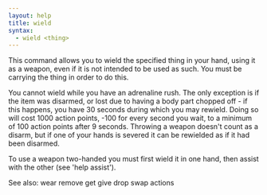 ```yaml
---
layout: help
title: wield
syntax:
  - wield <thing>
---
```


This command allows you to wield the specified thing in your hand, using it as 
a weapon, even if it is not intended to be used as such.  You must be carrying 
the thing in order to do this.

You cannot wield while you have an adrenaline rush.  The only exception is if
the item was disarmed, or lost due to having a body part chopped off - if this 
happens, you have 30 seconds during which you may rewield.  Doing so will cost 
1000 action points, -100 for every second you wait, to a minimum of 100 action 
points after 9 seconds.  Throwing a weapon doesn't count as a disarm, but if 
one of your hands is severed it can be rewielded as if it had been disarmed.

To use a weapon two-handed you must first wield it in one hand, then assist 
with the other (see 'help assist').

See also: wear remove get give drop swap actions
